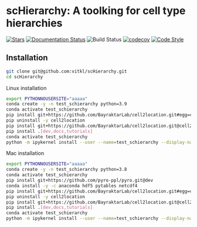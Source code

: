 # scHierarchy: A toolking for cell type hierarchies

[![Stars](https://img.shields.io/github/stars/vitkl/scHierarchy?logo=GitHub&color=yellow)](https://github.com/vitkl/scHierarchy/stargazers)
[![Documentation Status](https://readthedocs.org/projects/scHierarchy/badge/?version=latest)](https://scHierarchy.readthedocs.io/en/stable/?badge=stable)
![Build Status](https://github.com/vitkl/scHierarchy/workflows/scHierarchy/badge.svg)
[![codecov](https://codecov.io/gh/vitkl/scHierarchy/branch/main/graph/badge.svg?token=BGI9Z8R11R)](https://codecov.io/gh/vitkl/scHierarchy)
[![Code Style](https://img.shields.io/badge/code%20style-black-000000.svg)](https://github.com/python/black)

## Installation

```bash
git clone git@github.com:vitkl/scHierarchy.git
cd scHierarchy
```

Linux installation
```bash
export PYTHONNOUSERSITE="aaaaa"
conda create -y -n test_schierarchy python=3.9
conda activate test_schierarchy
pip install git+https://github.com/BayraktarLab/cell2location.git#egg=cell2location[tutorials]
pip uninstall -y cell2location
pip install git+https://github.com/BayraktarLab/cell2location.git@cell2location_hierachical_guide
pip install .[dev,docs,tutorials]
conda activate test_schierarchy
python -m ipykernel install --user --name=test_schierarchy --display-name='Environment (test_schierarchy)'
```

Mac installation
```bash
export PYTHONNOUSERSITE="aaaaa"
conda create -y -n test_schierarchy python=3.8
conda activate test_schierarchy
pip install git+https://github.com/pyro-ppl/pyro.git@dev
conda install -y -c anaconda hdf5 pytables netcdf4
pip install git+https://github.com/BayraktarLab/cell2location.git#egg=cell2location[tutorials]
pip uninstall -y cell2location
pip install git+https://github.com/BayraktarLab/cell2location.git@cell2location_hierachical_guide
pip install .[dev,docs,tutorials]
conda activate test_schierarchy
python -m ipykernel install --user --name=test_schierarchy --display-name='Environment (test_schierarchy)'
```
